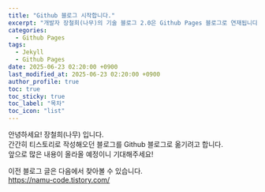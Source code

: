 ```yaml
---
title: "Github 블로그 시작합니다."
excerpt: "개발자 장철희(나무)의 기술 블로그 2.0은 Github Pages 블로그로 연재됩니다."
categories:
  - Github Pages
tags:
  - Jekyll
  - Github Pages
date: 2025-06-23 02:20:00 +0900
last_modified_at: 2025-06-23 02:20:00 +0900
author_profile: true
toc: true
toc_sticky: true
toc_label: "목차"
toc_icon: "list"
---
```


안녕하세요! 장철희(나무) 입니다.  
간간히 티스토리로 작성해오던 블로그를 Github 블로그로 옮기려고 합니다.  
앞으로 많은 내용이 올라올 예정이니 기대해주세요!  

이전 블로그 글은 다음에서 찾아볼 수 있습니다.  
https://namu-code.tistory.com/